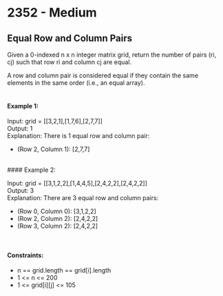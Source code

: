 # 2352 - Medium
## Equal Row and Column Pairs

Given a 0-indexed n x n integer matrix grid, return the number of pairs (ri, cj) such that row ri and column cj are equal.

A row and column pair is considered equal if they contain the same elements in the same order (i.e., an equal array).
<br/><br/>

#### Example 1:

Input: grid = [[3,2,1],[1,7,6],[2,7,7]]<br/>
Output: 1<br/>
Explanation: There is 1 equal row and column pair:
- (Row 2, Column 1): [2,7,7]<br/>
<br/>
#### Example 2:

Input: grid = [[3,1,2,2],[1,4,4,5],[2,4,2,2],[2,4,2,2]]<br/>
Output: 3<br/>
Explanation: There are 3 equal row and column pairs:
- (Row 0, Column 0): [3,1,2,2]
- (Row 2, Column 2): [2,4,2,2]
- (Row 3, Column 2): [2,4,2,2]<br/>
<br/> 

#### Constraints:

- n == grid.length == grid[i].length
- 1 <= n <= 200
- 1 <= grid[i][j] <= 105
